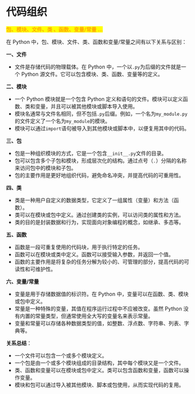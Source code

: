 # 代码组织

<mark style="color:orange;">**包、模块、文件、类 、函数、变量/常量 ...**</mark>



在 Python 中，包、模块、文件、类、函数和变量/常量之间有以下关系与区别：

**一、文件**

* 文件是存储代码的物理载体。在 Python 中，一个以`.py`为后缀的文件就是一个 Python 源文件。它可以包含模块、类、函数、变量等的定义。

**二、模块**

* 一个 Python 模块就是一个包含 Python 定义和语句的文件。模块可以定义函数、类和变量，并且可以被其他模块或脚本导入使用。
* 模块名通常与文件名相同，但不包括`.py`后缀。例如，一个名为`my_module.py`的文件定义了一个名为`my_module`的模块。
* 模块可以通过`import`语句被导入到其他模块或脚本中，以便复用其中的代码。

**三、包**

* 包是一种组织模块的方式，它是一个包含`__init__.py`文件的目录。
* 包可以包含多个子包和模块，形成层次化的结构。通过点号（`.`）分隔的名称来访问包中的模块和子包。
* 包的主要作用是更好地组织代码，避免命名冲突，并提高代码的可重用性。

**四、类**

* 类是一种用户自定义的数据类型，它定义了一组属性（变量）和方法（函数）。
* 类可以在模块或包中定义。通过创建类的实例，可以访问类的属性和方法。
* 类的目的是封装数据和行为，实现面向对象编程的概念，如继承、多态等。

**五、函数**

* 函数是一段可重复使用的代码块，用于执行特定的任务。
* 函数可以在模块或类中定义。函数可以接受输入参数，并返回一个值。
* 函数的主要作用是将复杂的任务分解为较小的、可管理的部分，提高代码的可读性和可维护性。

**六、变量/常量**

* 变量是用于存储数据值的标识符。在 Python 中，变量可以在函数、类、模块或包中定义。
* 常量是一种特殊的变量，其值在程序运行过程中不应被改变。虽然 Python 没有内置的常量类型，但通常使用全大写的变量名来表示常量。
* 变量和常量可以存储各种数据类型的值，如整数、浮点数、字符串、列表、字典等。

**关系总结**：

* 一个文件可以包含一个或多个模块定义。
* 一个包是由一个或多个模块组成的目录结构，其中每个模块又是一个文件。
* 类、函数和变量可以在模块或包中定义。类可以包含函数和变量，函数可以操作变量。
* 模块和包可以通过导入被其他模块、脚本或包使用，从而实现代码的复用。

